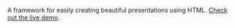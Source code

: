 
A framework for easily creating beautiful presentations using HTML. [Check out the live demo](https://revealjs.com/#/).

